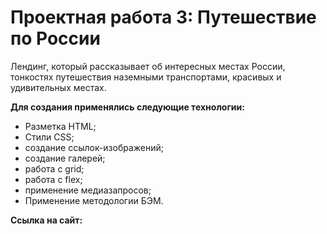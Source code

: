 # Проектная работа 3: Путешествие по России

Лендинг, который рассказывает об интересных местах России, тонкостях путешествия наземными транспортами, красивых и удивительных местах.

**Для создания применялись следующие технологии:**
* Разметка HTML;
* Стили CSS;
* создание ссылок-изображений;
* создание галерей;
* работа с grid;
* работа с flex;
* применение медиазапросов;
* Применение методологии БЭМ.

**Ссылка на сайт:**

